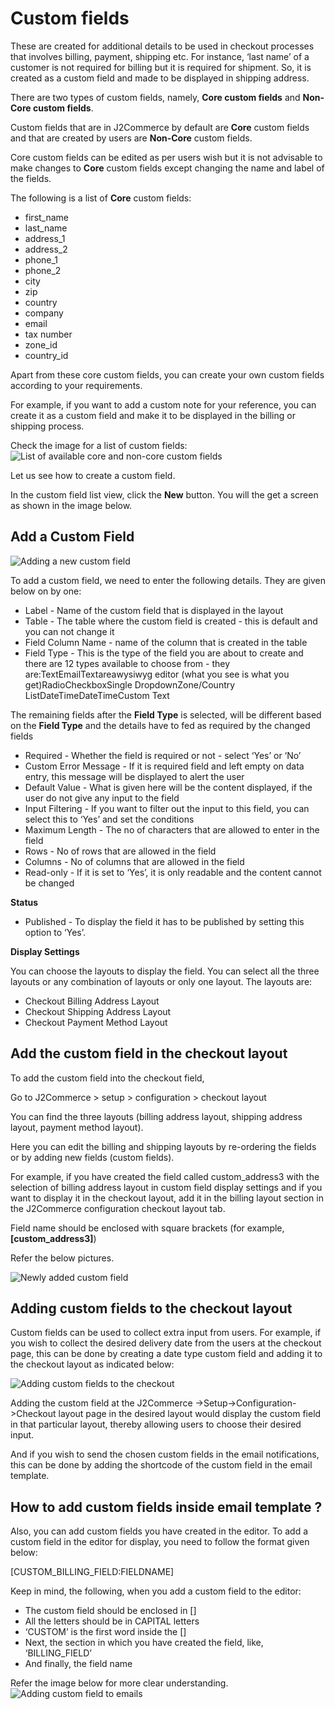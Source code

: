 # Custom fields

These are created for additional details to be used in checkout processes that involves billing, payment, shipping etc. For instance, ‘last name’ of a customer is not required for billing but it is required for shipment. So, it is created as a custom field and made to be displayed in shipping address.

There are two types of custom fields, namely, **Core custom fields** and **Non-Core custom fields**.

Custom fields that are in J2Commerce by default are **Core** custom fields and that are created by users are **Non-Core** custom fields.

Core custom fields can be edited as per users wish but it is not advisable to make changes to **Core** custom fields except changing the name and label of the fields.

The following is a list of **Core** custom fields:

* first\_name
* last\_name
* address\_1
* address\_2
* phone\_1
* phone\_2
* city
* zip
* country
* company
* email
* tax number
* zone\_id
* country\_id

Apart from these core custom fields, you can create your own custom fields according to your requirements.

For example, if you want to add a custom note for your reference, you can create it as a custom field and make it to be displayed in the billing or shipping process.

Check the image for a list of custom fields: ![List of available core and non-core custom fields](<../.gitbook/assets/custom fields2.webp>)

Let us see how to create a custom field.

In the custom field list view, click the **New** button. You will the get a screen as shown in the image below.

## Add a Custom Field <a href="#add-a-custom-field" id="add-a-custom-field"></a>

![Adding a new custom field](../.gitbook/assets/custom_fields2.webp)

To add a custom field, we need to enter the following details. They are given below on by one:

* Label - Name of the custom field that is displayed in the layout
* Table - The table where the custom field is created - this is default and you can not change it
* Field Column Name - name of the column that is created in the table
* Field Type - This is the type of the field you are about to create and there are 12 types available to choose from - they are:TextEmailTextareawysiwyg editor (what you see is what you get)RadioCheckboxSingle DropdownZone/Country ListDateTimeDateTimeCustom Text

The remaining fields after the **Field Type** is selected, will be different based on the **Field Type** and the details have to fed as required by the changed fields

* Required - Whether the field is required or not - select ‘Yes’ or ‘No’
* Custom Error Message - If it is required field and left empty on data entry, this message will be displayed to alert the user
* Default Value - What is given here will be the content displayed, if the user do not give any input to the field
* Input Filtering - If you want to filter out the input to this field, you can select this to ‘Yes’ and set the conditions
* Maximum Length - The no of characters that are allowed to enter in the field
* Rows - No of rows that are allowed in the field
* Columns - No of columns that are allowed in the field
* Read-only - If it is set to ‘Yes’, it is only readable and the content cannot be changed

**Status**

* Published - To display the field it has to be published by setting this option to ‘Yes’.

**Display Settings**

You can choose the layouts to display the field. You can select all the three layouts or any combination of layouts or only one layout. The layouts are:

* Checkout Billing Address Layout
* Checkout Shipping Address Layout
* Checkout Payment Method Layout

## Add the custom field in the checkout layout <a href="#add-the-custom-field-in-the-checkout-layout" id="add-the-custom-field-in-the-checkout-layout"></a>

To add the custom field into the checkout field,

Go to J2Commerce > setup > configuration > checkout layout

You can find the three layouts (billing address layout, shipping address layout, payment method layout).

Here you can edit the billing and shipping layouts by re-ordering the fields or by adding new fields (custom fields).

For example, if you have created the field called custom\_address3 with the selection of billing address layout in custom field display settings and if you want to display it in the checkout layout, add it in the billing layout section in the J2Commerce configuration checkout layout tab.

Field name should be enclosed with square brackets (for example,**\[custom\_address3]**)

Refer the below pictures.

![Newly added custom field](<../.gitbook/assets/custom fields3.webp>)

## Adding custom fields to the checkout layout <a href="#adding-custom-fields-to-the-checkout-layout" id="adding-custom-fields-to-the-checkout-layout"></a>

Custom fields can be used to collect extra input from users. For example, if you wish to collect the desired delivery date from the users at the checkout page, this can be done by creating a date type custom field and adding it to the checkout layout as indicated below:

![Adding custom fields to the checkout](<../.gitbook/assets/custom field checkout2.webp>)

Adding the custom field at the J2Commerce ->Setup->Configuration->Checkout layout page in the desired layout would display the custom field in that particular layout, thereby allowing users to choose their desired input.

And if you wish to send the chosen custom fields in the email notifications, this can be done by adding the shortcode of the custom field in the email template.

## How to add custom fields inside email template ? <a href="#how-to-add-custom-fields-inside-email-template" id="how-to-add-custom-fields-inside-email-template"></a>

Also, you can add custom fields you have created in the editor. To add a custom field in the editor for display, you need to follow the format given below:

\[CUSTOM\_BILLING\_FIELD:FIELDNAME]

Keep in mind, the following, when you add a custom field to the editor:

* The custom field should be enclosed in \[]
* All the letters should be in CAPITAL letters
* ‘CUSTOM’ is the first word inside the \[]
* Next, the section in which you have created the field, like, ‘BILLING\_FIELD’
* And finally, the field name

Refer the image below for more clear understanding. ![Adding custom field to emails](<../.gitbook/assets/custom field in email template2.webp>)
